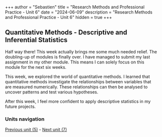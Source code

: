 +++
author = "Sebastien"
title = "Research Methods and Professional Practice - Unit 6"
date = "2024-06-09"
description = "Research Methods and Professional Practice - Unit 6"
hidden = true
+++

## Quantitative Methods - Descriptive and Inferential Statistics

Half way there! This week actually brings me some much needed relief. The doubling-up of modules is finally over. I have managed to submit my last assignment in my other module. This means I can solely focus on this module for the next six weeks.

This week, we explored the world of quantitative methods. I learned that quantitative methods investigate the relationships between variables that are measured numerically. These relationships can then be analysed to uncover patterns and test various hypotheses.

After this week, I feel more confident to apply descriptive statistics in my future projects.


### Units navigation

[Previous unit (5)](/post/m7u5/) - [Next unit (7)](/post/m7u7/)